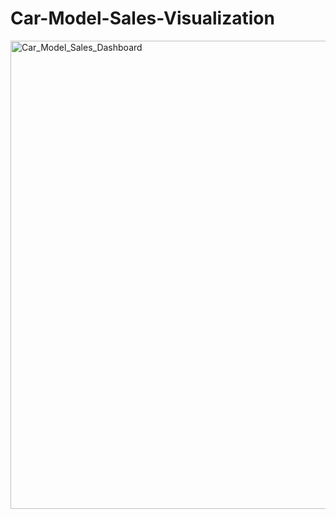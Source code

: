 # Car-Model-Sales-Visualization
<img width="1174" height="749" alt="Car_Model_Sales_Dashboard" src="https://github.com/user-attachments/assets/be6b3044-2a10-4310-bf80-28cbe5a85c60" />
